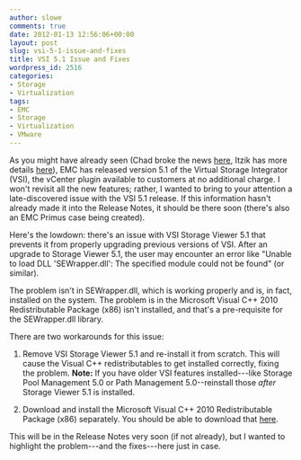 ```yaml
---
author: slowe
comments: true
date: 2012-01-13 12:56:06+00:00
layout: post
slug: vsi-5-1-issue-and-fixes
title: VSI 5.1 Issue and Fixes
wordpress_id: 2516
categories:
- Storage
- Virtualization
tags:
- EMC
- Storage
- Virtualization
- VMware
---
```


As you might have already seen (Chad broke the news [here](http://virtualgeek.typepad.com/virtual_geek/2012/01/emc-virtual-storage-integrator-v51released.html), Itzik has more details [here](http://itzikr.wordpress.com/2012/01/10/virtual-storage-integrator-5-1-is-here/)), EMC has released version 5.1 of the Virtual Storage Integrator (VSI), the vCenter plugin available to customers at no additional charge. I won't revisit all the new features; rather, I wanted to bring to your attention a late-discovered issue with the VSI 5.1 release. If this information hasn't already made it into the Release Notes, it should be there soon (there's also an EMC Primus case being created).

Here's the lowdown: there's an issue with VSI Storage Viewer 5.1 that prevents it from properly upgrading previous versions of VSI. After an upgrade to Storage Viewer 5.1, the user may encounter an error like "Unable to load DLL 'SEWrapper.dll': The specified module could not be found" (or similar).

The problem isn't in SEWrapper.dll, which is working properly and is, in fact, installed on the system. The problem is in the Microsoft Visual C++ 2010 Redistributable Package (x86) isn't installed, and that's a pre-requisite for the SEWrapper.dll library.

There are two workarounds for this issue:

1. Remove VSI Storage Viewer 5.1 and re-install it from scratch. This will cause the Visual C++ redistributables to get installed correctly, fixing the problem. **Note:** If you have older VSI features installed---like Storage Pool Management 5.0 or Path Management 5.0--reinstall those _after_ Storage Viewer 5.1 is installed.

2. Download and install the Microsoft Visual C++ 2010 Redistributable Package (x86) separately. You should be able to download that [here](http://www.microsoft.com/download/en/details.aspx?id=5555).

This will be in the Release Notes very soon (if not already), but I wanted to highlight the problem---and the fixes---here just in case.
